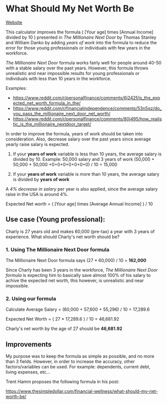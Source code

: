 # What Should My Net Worth Be

[Website](https://yournetworthcalculator.com)

This calculator improves the formula ( [Your age] times [Annual Income] divided by 10 ) presented in *The Millionaire Next Door* by Thomas Stanley and William Danko 
by adding *years of work* into the formula to reduce the error for those young professionals or individuals with few years in the workforce.

*The Millionaire Next Door* formula works fairly well for people around 40-50 with a stable salary over the past years. However, this formula throws unrealistic and near impossible results for young professionals or individuals with less than 10 years in the workforce.

Examples:

* https://www.reddit.com/r/personalfinance/comments/6j242f/is_the_expected_net_worth_formula_in_the/
* https://www.reddit.com/r/financialindependence/comments/53n5qz/do_you_pass_the_millionaire_next_door_net_worth/
* https://www.reddit.com/r/personalfinance/comments/80j495/how_realistic_is_the_millionaire_nextdoor_target/

In order to improve the formula, years of work should be taken into consideration. Also, decrease salary over the past years since average yearly raise salary is expected.

1. If your **years of work** variable is less than 10 years, the average salary is divided by 10.
Example: 50,000 salary and 3 years of work  (50,000 + 50,000 + 50,000 +0+0+0+0+0+0+0) / 10 =  15,000

2. If your **years of work** variable is more than 10 years, the average salary is divided by **years of work**

A *4% decrease in salary* per year is also applied, since the average salary raise in the USA is around 4%.

Expected Net worth = ( [Your age] times [Average Annual Income] ) / 10

## Use case (Young professional):

Charly is 27 years old and makes 60,000 (pre-tax) a year with 3 years of experience. What should Charly's net worth should be?

### 1. Using The Millionaire Next Door formula

The Millionaire Next Door formula says (27 * 60,000) / 10  = **162,000**

Since Charly has been 3 years in the workforce, *The Millionaire Next Door formula* is expecting him to basically save almost 100% of his salary to achive the expected net worth, this however, is unrealistic and near impossible. 

### 2. Using our formula

Calculate Average Salary = (60,000 + 57,600 + 55,296‬) / 10  = 17,289.6

Expected Net Worth = ( 27 * 17,289.6 ) / 10 = 46,681.92‬

Charly's net worth by the age of 27 should be **46,681.92‬**

## Improvements

My purpose was to keep the formula as simple as possible, and no more than 3 fields. However, in order to increase the accuracy, other factors/variables can be used. 
For example: dependents, current debt, living expenses, etc...

Trent Hamm proposes the following formula in his post:

https://www.thesimpledollar.com/financial-wellness/what-should-my-net-worth-be/
